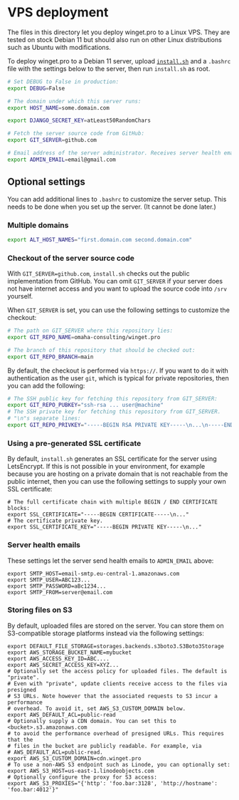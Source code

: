 # VPS deployment

The files in this directory let you deploy winget.pro to a Linux VPS. They are
tested on stock Debian 11 but should also run on other Linux distributions such
as Ubuntu with modifications.

To deploy winget.pro to a Debian 11 server, upload
[`install.sh`](install.sh) and a `.bashrc` file with the settings below to the
server, then run `install.sh` as root.

```bash
# Set DEBUG to False in production:
export DEBUG=False

# The domain under which this server runs:
export HOST_NAME=some.domain.com

export DJANGO_SECRET_KEY=atLeast50RandomChars

# Fetch the server source code from GitHub:
export GIT_SERVER=github.com

# Email address of the server administrator. Receives server health emails.
export ADMIN_EMAIL=email@gmail.com
```

## Optional settings

You can add additional lines to `.bashrc` to customize the server setup. This
needs to be done when you set up the server. (It cannot be done later.)

### Multiple domains

```bash
export ALT_HOST_NAMES="first.domain.com second.domain.com"
```

### Checkout of the server source code

With `GIT_SERVER=github.com`, `install.sh` checks out the public implementation
from GitHub. You can omit `GIT_SERVER` if your server does not have internet
access and you want to upload the source code into `/srv` yourself.

When `GIT_SERVER` is set, you can use the following settings to customize the
checkout:

```bash
# The path on GIT_SERVER where this repository lies:
export GIT_REPO_NAME=omaha-consulting/winget.pro

# The branch of this repository that should be checked out:
export GIT_REPO_BRANCH=main
```

By default, the checkout is performed via `https://`. If you want to do it with
authentication as the user `git`, which is typical for private repositories,
then you can add the following:

```bash
# The SSH public key for fetching this repository from GIT_SERVER:
export GIT_REPO_PUBKEY="ssh-rsa ... user@machine"
# The SSH private key for fetching this repository from GIT_SERVER.
# "\n"s separate lines:
export GIT_REPO_PRIVKEY="-----BEGIN RSA PRIVATE KEY-----\n...\n-----END RSA PRIVATE KEY-----"
```

### Using a pre-generated SSL certificate

By default, `install.sh` generates an SSL certificate for the server using
LetsEncrypt. If this is not possible in your environment, for example because
you are hosting on a private domain that is not reachable from the public
internet, then you can use the following settings to supply your own SSL
certificate:

```bashrc
# The full certificate chain with multiple BEGIN / END CERTIFICATE blocks:
export SSL_CERTIFICATE="-----BEGIN CERTIFICATE-----\n..."
# The certificate private key.
export SSL_CERTIFICATE_KEY="-----BEGIN PRIVATE KEY-----\n..."
```

### Server health emails

These settings let the server send health emails to `ADMIN_EMAIL` above:

```bashrc
export SMTP_HOST=email-smtp.eu-central-1.amazonaws.com
export SMTP_USER=ABC123...
export SMTP_PASSWORD=aBc1234...
export SMTP_FROM=server@email.com
```

### Storing files on S3

By default, uploaded files are stored on the server. You can store them on
S3-compatible storage platforms instead via the following settings:

```bashrc
export DEFAULT_FILE_STORAGE=storages.backends.s3boto3.S3Boto3Storage
export AWS_STORAGE_BUCKET_NAME=mybucket
export AWS_ACCESS_KEY_ID=ABC....
export AWS_SECRET_ACCESS_KEY=XYZ...
# Optionally set the access policy for uploaded files. The default is "private".
# Even with "private", update clients receive access to the files via presigned
# S3 URLs. Note however that the associated requests to S3 incur a performance
# overhead. To avoid it, set AWS_S3_CUSTOM_DOMAIN below.
export AWS_DEFAULT_ACL=public-read
# Optionally supply a CDN domain. You can set this to <bucket>.s3.amazonaws.com
# to avoid the performance overhead of presigned URLs. This requires that the
# files in the bucket are publicly readable. For example, via
# AWS_DEFAULT_ACL=public-read.
export AWS_S3_CUSTOM_DOMAIN=cdn.winget.pro
# To use a non-AWS S3 endpoint such as Linode, you can optionally set:
export AWS_S3_HOST=us-east-1.linodeobjects.com
# Optionally configure the proxy for S3 access:
export AWS_S3_PROXIES="{'http': 'foo.bar:3128', 'http://hostname': 'foo.bar:4012'}"
```